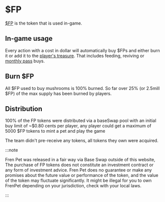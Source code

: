 # $FP

[$FP](https://basescan.org/address/0xff0c532fdb8cd566ae169c1cb157ff2bdc83e105) is the token that is used in-game. 

## In-game usage

Every action with a cost in dollar will automatically buy $FPs and either burn it or add it to the [player's treasure](pgold). That includes feeding, reviving or [monthly pass](freemium#%EF%B8%8F-monthly-pass) buys.

## Burn $FP

All $FP used to buy mushrooms is 100% burned. So far over 25% (or 2.5mill $FP) of the max supply has been burned by players.

## Distribution

100% of the FP tokens were distributed via a baseSwap pool with an initial buy limit of ~$0.80 cents per player, any player could get a maximum of 5000 $FP tokens to mint a pet and play the game

The team didn't pre-receive any tokens, all tokens they own were acquired.

:::note

Fren Pet was released in a fair way via Base Swap outside of this website, The purchase of FP tokens does not constitute an investment contract or any form of investment advice. Fren Pet does no guarantee or make any promises about the future value or performance of the token, and the value of the token may fluctuate significantly. It might be illegal for you to own FrenPet depending on your jurisdiction, check with your local laws.

:::
